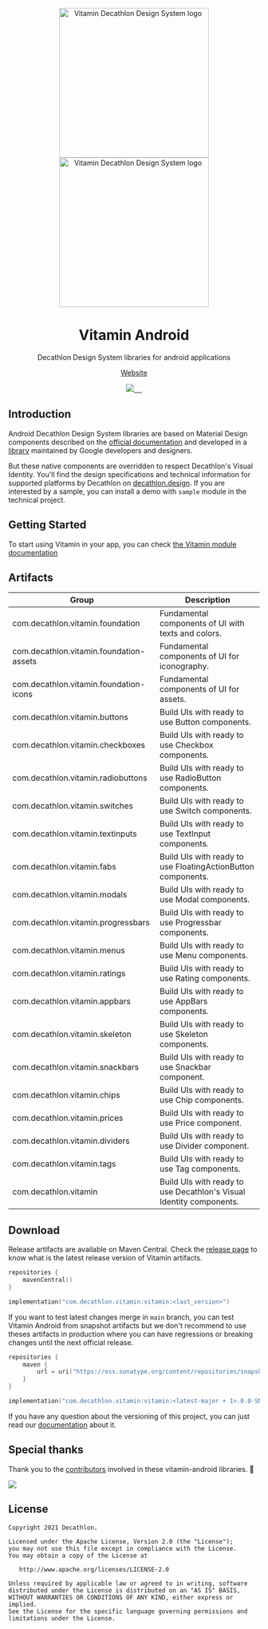 <p align="center">
  <img
    width="300px"
    src="https://user-images.githubusercontent.com/9600228/102414461-e3b92b00-3ff6-11eb-9c96-5f37c4d5e02c.png#gh-light-mode-only"
    alt="Vitamin Decathlon Design System logo" />
  <img
    width="300px"
    src="https://user-images.githubusercontent.com/9600228/147513091-66fcc204-279b-4140-9be5-c16744c0f637.png#gh-dark-mode-only"
    alt="Vitamin Decathlon Design System logo" />
</p>

<h1 align="center">Vitamin Android</h1>

<p align="center">Decathlon Design System libraries for android applications</p>

<p align="center">
  <a href="https://www.decathlon.design">Website</a>
</p>

<p align="center">
  <a aria-label="contributors graph" href="https://github.com/decathlon/vitamin-android/graphs/contributors">
    <img src="https://img.shields.io/github/contributors/decathlon/vitamin-android.svg">
  </a>
  <a aria-label="last commit" href="https://github.com/Decathlon/vitamin-android/commits">
    <img alt="" src=
  "https://img.shields.io/github/last-commit/decathlon/vitamin-android.svg">
  </a>
  <a aria-label="license" href="https://github.com/decathlon/vitamin-android/blob/main/LICENSE">
    <img src="https://img.shields.io/github/license/decathlon/vitamin-android.svg" alt="">
  </a>
  <a aria-label="Bitrise - Build main branch" href="https://app.bitrise.io/app/62ac2962b2dd627a">
    <img src="https://app.bitrise.io/app/62ac2962b2dd627a/status.svg?token=GlcHGXAWV2T4IItZiT43_A&branch=main" alt="">
  </a>
  <a aria-label="slack" href="https://join.slack.com/t/decathlon-design/shared_invite/zt-13kxb50ar-iHzqV~Olsu4~NCkEPj5c4g">
    <img src="https://img.shields.io/badge/slack-Decathlon%20Design%20System-purple.svg?logo=slack" alt="">
  </a>
</p>

## Introduction

Android Decathlon Design System libraries are based on Material Design components described on the [official
documentation](https://material.io/) and developed in a
[library](https://github.com/material-components/material-components-android) maintained by
Google developers and designers.

But these native components are overridden to respect Decathlon's Visual Identity. You'll find
the design specifications and technical information for supported platforms by Decathlon on
[decathlon.design](https://www.decathlon.design/). If you are interested by a sample,
you can install a demo with `sample` module in the technical project.

## Getting Started

To start using Vitamin in your app, you can check [the Vitamin module documentation](https://github.com/Decathlon/vitamin-android/tree/main/vitamin) 

## Artifacts

Group | Description
-- | --
com.decathlon.vitamin.foundation | Fundamental components of UI with texts and colors.
com.decathlon.vitamin.foundation-assets | Fundamental components of UI for iconography.
com.decathlon.vitamin.foundation-icons | Fundamental components of UI for assets.
com.decathlon.vitamin.buttons | Build UIs with ready to use Button components.
com.decathlon.vitamin.checkboxes | Build UIs with ready to use Checkbox components.
com.decathlon.vitamin.radiobuttons | Build UIs with ready to use RadioButton components.
com.decathlon.vitamin.switches | Build UIs with ready to use Switch components.
com.decathlon.vitamin.textinputs | Build UIs with ready to use TextInput components.
com.decathlon.vitamin.fabs | Build UIs with ready to use FloatingActionButton components.
com.decathlon.vitamin.modals | Build UIs with ready to use Modal components.
com.decathlon.vitamin.progressbars | Build UIs with ready to use Progressbar components.
com.decathlon.vitamin.menus | Build UIs with ready to use Menu components.
com.decathlon.vitamin.ratings | Build UIs with ready to use Rating components.
com.decathlon.vitamin.appbars | Build UIs with ready to use AppBars components.
com.decathlon.vitamin.skeleton | Build UIs with ready to use Skeleton components.
com.decathlon.vitamin.snackbars | Build UIs with ready to use Snackbar component.
com.decathlon.vitamin.chips | Build UIs with ready to use Chip components.
com.decathlon.vitamin.prices | Build UIs with ready to use Price component.
com.decathlon.vitamin.dividers | Build UIs with ready to use Divider component.
com.decathlon.vitamin.tags | Build UIs with ready to use Tag components.
com.decathlon.vitamin | Build UIs with ready to use Decathlon's Visual Identity components.

## Download

Release artifacts are available on Maven Central. Check the [release page](https://github.com/Decathlon/vitamin-android/releases) 
to know what is the latest release version of Vitamin artifacts.

```kotlin
repositories {
    mavenCentral()
}

implementation("com.decathlon.vitamin:vitamin:<last_version>")
```

If you want to test latest changes merge in `main` branch, you can test Vitamin Android from
snapshot artifacts but we don't recommend to use theses artifacts in production where you can
have regressions or breaking changes until the next official release.

```kotlin
repositories {
    maven {
        url = uri("https://oss.sonatype.org/content/repositories/snapshots/")
    }
}

implementation("com.decathlon.vitamin:vitamin:<latest-major + 1>.0.0-SNAPSHOT")
```

If you have any question about the versioning of this project, you can just read our [documentation](https://github.com/Decathlon/vitamin-android/tree/main/VERSIONING.md)
about it.

## Special thanks

Thank you to the [contributors](https://github.com/Decathlon/vitamin-android/graphs/contributors) involved in these vitamin-android libraries. 💙

<a href="https://github.com/decathlon/vitamin-android/graphs/contributors">
  <img src="https://contrib.rocks/image?repo=decathlon/vitamin-android" />
</a>

## License

    Copyright 2021 Decathlon.

    Licensed under the Apache License, Version 2.0 (the "License");
    you may not use this file except in compliance with the License.
    You may obtain a copy of the License at

       http://www.apache.org/licenses/LICENSE-2.0

    Unless required by applicable law or agreed to in writing, software
    distributed under the License is distributed on an "AS IS" BASIS,
    WITHOUT WARRANTIES OR CONDITIONS OF ANY KIND, either express or implied.
    See the License for the specific language governing permissions and
    limitations under the License.
